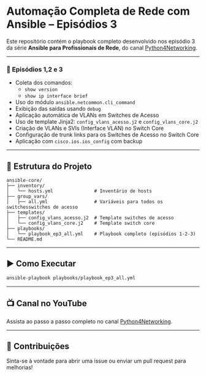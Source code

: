 # Automação Completa de Rede com Ansible – Episódios 3 

Este repositório contém o playbook completo desenvolvido nos episódio 3 da série **Ansible para Profissionais de Rede**, do canal [Python4Networking](https://www.youtube.com/@Python4Networking).

---
### 📍 Episódios 1,2 e 3

- Coleta dos comandos:
  - `show version`
  - `show ip interface brief`
- Uso do módulo `ansible.netcommon.cli_command`
- Exibição das saídas usando `debug`
- Aplicação automática de VLANs em Switches de Acesso
- Uso de template Jinja2: `config_vlans_acesso.j2` e `config_vlans_core.j2` 
- Criação de VLANs e SVIs (Interface VLAN) no Switch Core
- Configuração de trunk links para os Switches de Acesso no Switch Core
- Aplicação com `cisco.ios.ios_config` com backup

---
## 📂 Estrutura do Projeto

```
ansible-core/
├── inventory/
│   └── hosts.yml               # Inventário de hosts
├── group_vars/
│   ├── all.yml                 # Variáveis para todos os switchesswitches de acesso
├── templates/
│   ├── config_vlans_acesso.j2  # Template switches de acesso
│   └── config_vlans_core.j2    # Template switch core
├── playbooks/
│   └── playbook_ep3_all.yml    # Playbook completo (episódios 1-2-3)
└── README.md
```

---

## ▶️ Como Executar

```bash
ansible-playbook playbooks/playbook_ep3_all.yml
```

---

## 📺 Canal no YouTube

Assista ao passo a passo completo no canal [Python4Networking](https://www.youtube.com/@Python4Networking).

---

## 💬 Contribuições

Sinta-se à vontade para abrir uma issue ou enviar um pull request para melhorias!


